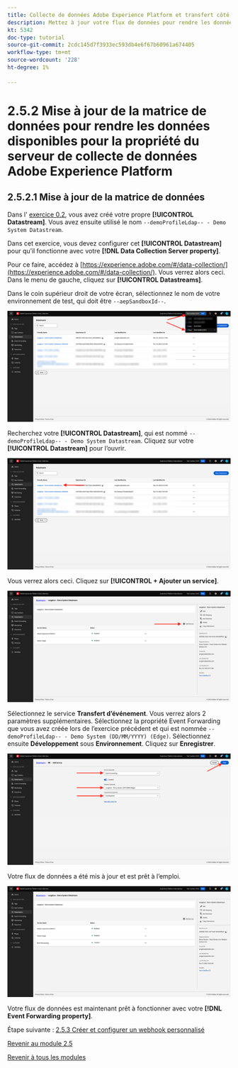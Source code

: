 ```yaml
---
title: Collecte de données Adobe Experience Platform et transfert côté serveur en temps réel - Mettez à jour votre flux de données pour rendre les données disponibles pour la propriété du serveur de collecte de données Adobe Experience Platform
description: Mettez à jour votre flux de données pour rendre les données disponibles pour la propriété du serveur de collecte de données Adobe Experience Platform.
kt: 5342
doc-type: tutorial
source-git-commit: 2cdc145d7f3933ec593db4e6f67b60961a674405
workflow-type: tm+mt
source-wordcount: '228'
ht-degree: 1%

---
```


# 2.5.2 Mise à jour de la matrice de données pour rendre les données disponibles pour la propriété du serveur de collecte de données Adobe Experience Platform

## 2.5.2.1 Mise à jour de la matrice de données

Dans l&#39; [exercice 0.2](./../../gettingstarted/gettingstarted/ex2.md), vous avez créé votre propre **[!UICONTROL Datastream]**. Vous avez ensuite utilisé le nom `--demoProfileLdap-- - Demo System Datastream`.

Dans cet exercice, vous devez configurer cet **[!UICONTROL Datastream]** pour qu’il fonctionne avec votre **[!DNL Data Collection Server property]**.

Pour ce faire, accédez à [https://experience.adobe.com/#/data-collection/](https://experience.adobe.com/#/data-collection/). Vous verrez alors ceci. Dans le menu de gauche, cliquez sur **[!UICONTROL Datastreams]**.

Dans le coin supérieur droit de votre écran, sélectionnez le nom de votre environnement de test, qui doit être `--aepSandboxId--`.

![Cliquez sur l’icône de configuration Edge dans le volet de navigation de gauche](./images/edgeconfig1b.png)

Recherchez votre **[!UICONTROL Datastream]**, qui est nommé `--demoProfileLdap-- - Demo System Datastream`. Cliquez sur votre **[!UICONTROL Datastream]** pour l’ouvrir.

![WebSDK](./images/websdk0.png)

Vous verrez alors ceci. Cliquez sur **[!UICONTROL + Ajouter un service]**.

![WebSDK](./images/websdk3.png)

Sélectionnez le service **Transfert d’événement**. Vous verrez alors 2 paramètres supplémentaires. Sélectionnez la propriété Event Forwarding que vous avez créée lors de l’exercice précédent et qui est nommée `--demoProfileLdap-- - Demo System (DD/MM/YYYY) (Edge)`. Sélectionnez ensuite **Développement** sous **Environnement**. Cliquez sur **Enregistrer**.

![WebSDK](./images/websdk4.png)

Votre flux de données a été mis à jour et est prêt à l’emploi.

![WebSDK](./images/websdk8a.png)

Votre flux de données est maintenant prêt à fonctionner avec votre **[!DNL Event Forwarding property]**.

Étape suivante : [2.5.3 Créer et configurer un webhook personnalisé](./ex3.md)

[Revenir au module 2.5](./aep-data-collection-ssf.md)

[Revenir à tous les modules](./../../../overview.md)
